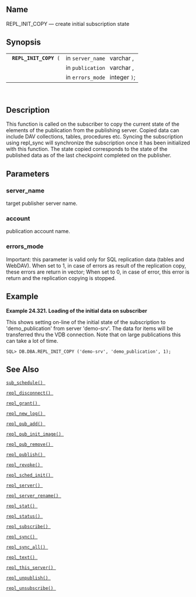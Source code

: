 <div>

<div>

</div>

<div>

## Name

REPL_INIT_COPY — create initial subscription state

</div>

<div>

## Synopsis

<div>

|                             |                                |
|-----------------------------|--------------------------------|
| ` `**`REPL_INIT_COPY`**` (` | in `server_name ` varchar ,    |
|                             | in `publication ` varchar ,    |
|                             | in `errors_mode ` integer `)`; |

<div>

 

</div>

</div>

</div>

<div>

## Description

This function is called on the subscriber to copy the current state of
the elements of the publication from the publishing server. Copied data
can include DAV collections, tables, procedures etc. Syncing the
subscription using repl_sync will synchronize the subscription once it
has been initialized with this function. The state copied corresponds to
the state of the published data as of the last checkpoint completed on
the publisher.

</div>

<div>

## Parameters

<div>

### server_name

target publisher server name.

</div>

<div>

### account

publication account name.

</div>

<div>

### errors_mode

Important: this parameter is valid only for SQL replication data (tables
and WebDAV). When set to 1, in case of errors as result of the
replication copy, these errors are return in vector; When set to 0, in
case of error, this error is return and the replication copying is
stopped.

</div>

</div>

<div>

## Example

<div>

**Example 24.321. Loading of the initial data on subscriber**

<div>

This shows setting on-line of the initial state of the subscription to
'demo_publication' from server 'demo-srv'. The data for items will be
transferred thru the VDB connection. Note that on large publications
this can take a lot of time.

``` screen
SQL> DB.DBA.REPL_INIT_COPY ('demo-srv', 'demo_publication', 1);
```

</div>

</div>

  

</div>

<div>

## See Also

<a href="fn_sub_schedule.html" class="link" title="sub_schedule"><code
class="function">sub_schedule() </code></a>

<a href="fn_repl_disconnect.html" class="link"
title="repl_disconnect"><code
class="function">repl_disconnect() </code></a>

<a href="fn_repl_grant.html" class="link" title="REPL_GRANT"><code
class="function">repl_grant() </code></a>

<a href="fn_repl_new_log.html" class="link" title="repl_new_log"><code
class="function">repl_new_log() </code></a>

<a href="fn_repl_pub_add.html" class="link" title="REPL_PUB_ADD"><code
class="function">repl_pub_add() </code></a>

<a href="fn_repl_pub_init_image.html" class="link"
title="REPL_PUB_INIT_IMAGE"><code
class="function">repl_pub_init_image() </code></a>

<a href="fn_repl_pub_remove.html" class="link"
title="REPL_PUB_REMOVE"><code
class="function">repl_pub_remove() </code></a>

<a href="fn_repl_publish.html" class="link" title="REPL_PUBLISH"><code
class="function">repl_publish() </code></a>

<a href="fn_repl_revoke.html" class="link" title="REPL_REVOKE"><code
class="function">repl_revoke() </code></a>

<a href="fn_repl_sched_init.html" class="link"
title="REPL_SCHED_INIT"><code
class="function">repl_sched_init() </code></a>

<a href="fn_repl_server.html" class="link" title="REPL_SERVER"><code
class="function">repl_server() </code></a>

<a href="fn_repl_server_rename.html" class="link"
title="repl_server_rename"><code
class="function">repl_server_rename() </code></a>

<a href="fn_repl_stat.html" class="link" title="REPL_STAT"><code
class="function">repl_stat() </code></a>

<a href="fn_repl_status.html" class="link" title="repl_status"><code
class="function">repl_status() </code></a>

<a href="fn_repl_subscribe.html" class="link"
title="REPL_SUBSCRIBE"><code
class="function">repl_subscribe() </code></a>

<a href="fn_repl_sync.html" class="link" title="repl_sync"><code
class="function">repl_sync() </code></a>

<a href="fn_repl_sync_all.html" class="link" title="repl_sync_all"><code
class="function">repl_sync_all() </code></a>

<a href="fn_repl_text.html" class="link" title="repl_text"><code
class="function">repl_text() </code></a>

<a href="fn_repl_this_server.html" class="link"
title="repl_this_server"><code
class="function">repl_this_server() </code></a>

<a href="fn_repl_unpublish.html" class="link"
title="REPL_UNPUBLISH"><code
class="function">repl_unpublish() </code></a>

<a href="fn_repl_unsubscribe.html" class="link"
title="REPL_UNSUBSCRIBE"><code
class="function">repl_unsubscribe() </code></a>

</div>

</div>

